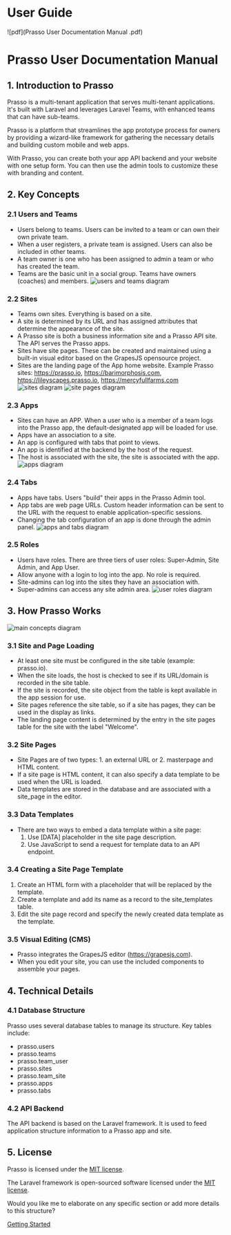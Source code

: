 
# User Guide
![pdf](Prasso User Documentation Manual .pdf)
# Prasso User Documentation Manual

## 1. Introduction to Prasso

Prasso is a multi-tenant application that serves multi-tenant applications. It's built with Laravel and leverages Laravel Teams, with enhanced teams that can have sub-teams. 

Prasso is a platform that streamlines the app prototype process for owners by providing a wizard-like framework for gathering the necessary details and building custom mobile and web apps.

With Prasso, you can create both your app API backend and your website with one setup form. You can then use the admin tools to customize these with branding and content.

## 2. Key Concepts

### 2.1 Users and Teams
- Users belong to teams. Users can be invited to a team or can own their own private team.
- When a user registers, a private team is assigned. Users can also be included in other teams.
- A team owner is one who has been assigned to admin a team or who has created the team.
- Teams are the basic unit in a social group. Teams have owners (coaches) and members.
![users and teams diagram](images/DiagramUserTeam.png)

### 2.2 Sites
- Teams own sites. Everything is based on a site.
- A site is determined by its URL and has assigned attributes that determine the appearance of the site.
- A Prasso site is both a business information site and a Prasso API site. The API serves the Prasso apps.
- Sites have site pages. These can be created and maintained using a built-in visual editor based on the GrapesJS opensource project.
- Sites are the landing page of the App home website. Example Prasso sites: https://prasso.io, https://barimorphosis.com, https://lileyscapes.prasso.io, https://mercyfullfarms.com
![sites diagram](images/DiagramUserTeam.png)
![site pages diagram](images/DiagramSitePages.png)

### 2.3 Apps
- Sites can have an APP. When a user who is a member of a team logs into the Prasso app, the default-designated app will be loaded for use.
- Apps have an association to a site.
- An app is configured with tabs that point to views.
- An app is identified at the backend by the host of the request.
- The host is associated with the site, the site is associated with the app.
![apps diagram](images/DiagramSiteAppTab.png)

### 2.4 Tabs
- Apps have tabs. Users "build" their apps in the Prasso Admin tool.
- App tabs are web page URLs. Custom header information can be sent to the URL with the request to enable application-specific sessions.
- Changing the tab configuration of an app is done through the admin panel.
![apps and tabs diagram](images/DiagramAppsTabs.png)

### 2.5 Roles
- Users have roles. There are three tiers of user roles: Super-Admin, Site Admin, and App User.
- Allow anyone with a login to log into the app. No role is required.
- Site-admins can log into the sites they have an association with.
- Super-admins can access any site admin area.
![user roles diagram](images/DiagramUserRole.png)

## 3. How Prasso Works

![main concepts diagram](images/DiagramMainInteractions.png)

### 3.1 Site and Page Loading
- At least one site must be configured in the site table (example: prasso.io).
- When the site loads, the host is checked to see if its URL/domain is recorded in the site table.
- If the site is recorded, the site object from the table is kept available in the app session for use.
- Site pages reference the site table, so if a site has pages, they can be used in the display as links.
- The landing page content is determined by the entry in the site pages table for the site with the label "Welcome".

### 3.2 Site Pages
- Site Pages are of two types: 1. an external URL or 2. masterpage and HTML content.
- If a site page is HTML content, it can also specify a data template to be used when the URL is loaded.
- Data templates are stored in the database and are associated with a site_page in the editor.

### 3.3 Data Templates
- There are two ways to embed a data template within a site page:
  1. Use [DATA] placeholder in the site page description.
  2. Use JavaScript to send a request for template data to an API endpoint.

### 3.4 Creating a Site Page Template
1. Create an HTML form with a placeholder that will be replaced by the template.
2. Create a template and add its name as a record to the site_templates table.
3. Edit the site page record and specify the newly created data template as the template.

### 3.5 Visual Editing (CMS)
- Prasso integrates the GrapesJS editor (https://grapesjs.com).
- When you edit your site, you can use the included components to assemble your pages.

## 4. Technical Details

### 4.1 Database Structure
Prasso uses several database tables to manage its structure. Key tables include:
- prasso.users
- prasso.teams
- prasso.team_user
- prasso.sites
- prasso.team_site
- prasso.apps
- prasso.tabs

### 4.2 API Backend
The API backend is based on the Laravel framework. It is used to feed application structure information to a Prasso app and site.

## 5. License
Prasso is licensed under the [MIT license](https://opensource.org/licenses/MIT).

The Laravel framework is open-sourced software licensed under the [MIT license](https://opensource.org/licenses/MIT).

Would you like me to elaborate on any specific section or add more details to this structure?

[Getting Started](./getting-started.md)
